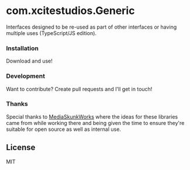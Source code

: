 # com.xcitestudios.Generic

Interfaces designed to be re-used as part of other interfaces or having multiple uses (TypeScript/JS edition).


### Installation

Download and use!


### Development

Want to contribute? Create pull requests and I'll get in touch!


### Thanks

Special thanks to [MediaSkunkWorks](http://www.mediaskunkworks.com/) where the ideas for these libraries 
came from while working there and being given the time to ensure they're suitable for open source as well as 
internal use.

License
----

MIT